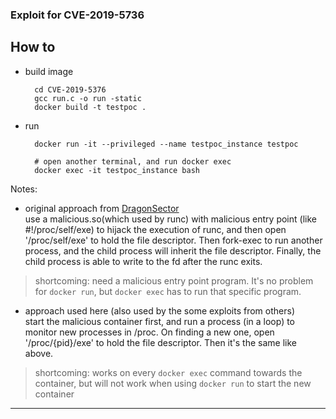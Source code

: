 ### Exploit for CVE-2019-5736 

## How to

* build image

		cd CVE-2019-5376
		gcc run.c -o run -static
		docker build -t testpoc .


* run

		docker run -it --privileged --name testpoc_instance testpoc
		
		# open another terminal, and run docker exec
		docker exec -it testpoc_instance bash

Notes:   
* original approach from [DragonSector](https://blog.dragonsector.pl/2019/02/cve-2019-5736-escape-from-docker-and.html)  
use a malicious.so(which used by runc) with  malicious entry point (like #!/proc/self/exe) to hijack the execution of runc, and then open '/proc/self/exe' to hold the file descriptor. Then fork-exec to run another process, and the child process will inherit the file descriptor.  Finally, the child process is able to write to the fd after the runc exits.
> shortcoming: need a malicious entry point program. It's no problem for ```docker run```, but ```docker exec``` has to run that specific program.

* approach used here (also used by the some exploits from others)  
start the malicious container first, and run a process (in a loop) to monitor new processes in /proc. On finding a new one, open  '/proc/{pid}/exe' to hold the file descriptor. Then it's the same like above.
> shortcoming: works on every ```docker exec``` command towards the container, but will not work when using ```docker run``` to start the new container
---- 
